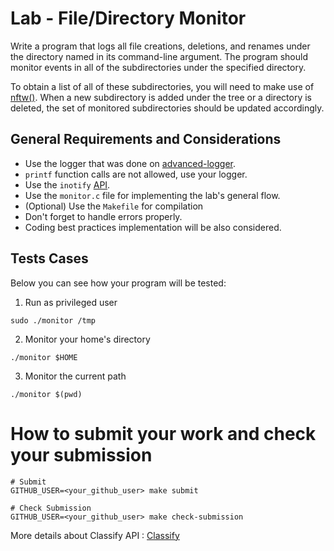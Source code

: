 Lab - File/Directory Monitor
================================

Write a program that logs all file creations, deletions, and renames under the directory named in its command-line argument.
The program should monitor events in all of the subdirectories under the specified directory.

To obtain a list of all of these subdirectories, you will need to make use of [nftw()](https://linux.die.net/man/3/nftw).
When a new subdirectory is added under the tree or a directory is deleted, the set of monitored subdirectories should be updated accordingly.

General Requirements and Considerations
---------------------------------------
- Use the logger that was done on [advanced-logger](https://github.com/CodersSquad/ap-labs/tree/master/labs/advanced-logger).
- `printf` function calls are not allowed, use your logger.
- Use the `inotify` [API](http://man7.org/linux/man-pages/man7/inotify.7.html).
- Use the `monitor.c` file for implementing the lab's general flow.
- (Optional) Use the `Makefile` for compilation
- Don't forget to handle errors properly.
- Coding best practices implementation will be also considered.

Tests Cases
-----------
Below you can see how your program will be tested:

1. Run as privileged user
```
sudo ./monitor /tmp
```

2. Monitor your home's directory
```
./monitor $HOME
```

3. Monitor the current path
```
./monitor $(pwd)
```

How to submit your work and check your submission
=================================================
```
# Submit
GITHUB_USER=<your_github_user> make submit

# Check Submission
GITHUB_USER=<your_github_user> make check-submission
```

More details about Classify API : [Classify](../../classify.md)


